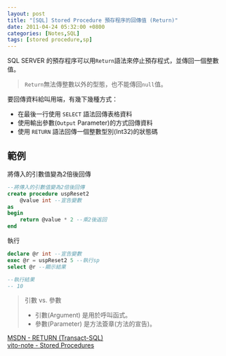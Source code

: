 ```yaml
---
layout: post
title: "[SQL] Stored Procedure 預存程序的回傳值 (Return)"
date: 2011-04-24 05:32:00 +0800
categories: [Notes,SQL]
tags: [stored procedure,sp]
---
```



SQL SERVER 的預存程序可以用`Return`語法來停止預存程式，並傳回一個整數值。       
> `Return`無法傳整數以外的型態，也不能傳回`null`值。

要回傳資料給叫用端，有幾下幾種方式：        

- 在最後一行使用 `SELECT` 語法回傳表格資料
- 使用輸出參數(`Output` Parameter)的方式回傳資料
- 使用 `RETURN` 語法回傳一個整數型別(Int32)的狀態碼

## 範例

將傳入的引數值變為2倍後回傳

```sql
--將傳入的引數值變為2倍後回傳
create procedure uspReset2
    @value int --宣告變數
as
begin
    return @value * 2 --乘2後返回
end
```

執行

```sql
declare @r int --宣告變數
exec @r = uspReset2 5 --執行sp
select @r --顯示結果

--執行結果
-- 10
```


> 引數 vs. 參數     
> - 引數(Argument) 是用於呼叫函式。       
> - 參數(Parameter) 是方法簽章(方法的宣告)。

[MSDN - RETURN (Transact-SQL)](https://learn.microsoft.com/zh-tw/sql/t-sql/language-elements/return-transact-sql?view=sql-server-ver16)     
[vito-note - Stored Procedures](http://vito-note.blogspot.com/2013/05/stored-procedures.html)